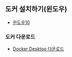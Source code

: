 ## 도커 설치하기(윈도우)
- [윈도우10](https://docs.microsoft.com/ko-kr/virtualization/windowscontainers/quick-start/quick-start-windows-10)  
### 도커 다운로드
- [Docker Desktop 다운로드](https://hub.docker.com/editions/community/docker-ce-desktop-windows)
